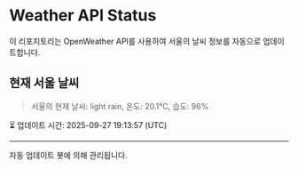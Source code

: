
# Weather API Status

이 리포지토리는 OpenWeather API를 사용하여 서울의 날씨 정보를 자동으로 업데이트합니다.

## 현재 서울 날씨
> 서울의 현재 날씨: light rain, 온도: 20.1°C, 습도: 96%

⏳ 업데이트 시간: 2025-09-27 19:13:57 (UTC)

---
자동 업데이트 봇에 의해 관리됩니다.
